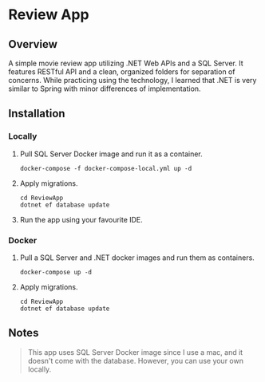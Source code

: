 # Review App

## Overview

A simple movie review app utilizing .NET Web APIs and a SQL Server.
It features RESTful API and a clean, organized folders for separation of concerns.
While practicing using the technology, I learned that .NET is very similar to Spring with minor differences of implementation.

## Installation

### Locally

1. Pull SQL Server Docker image and run it as a container.

   ```shell
   docker-compose -f docker-compose-local.yml up -d
   ```

2. Apply migrations.

   ```shell
   cd ReviewApp
   dotnet ef database update
   ```

3. Run the app using your favourite IDE.

### Docker

1. Pull a SQL Server and .NET docker images and run them as containers.
   
   ```shell
   docker-compose up -d
   ```

2. Apply migrations.

   ```shell
   cd ReviewApp
   dotnet ef database update
   ```

## Notes
> This app uses SQL Server Docker image since I use a mac, and it doesn't come with the database. However, you can use your own locally.

